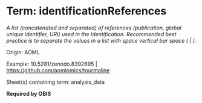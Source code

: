 # Term: identificationReferences

*A list (concatenated and separated) of references (publication, global unique identifier, URI) used in the Identification. Recommended best practice is to separate the values in a list with space vertical bar space ( | ).*

Origin: AOML

Example: 10.5281/zenodo.8392695 | https://github.com/aomlomics/tourmaline

Sheet(s) containing term: analysis_data

**Required by OBIS**